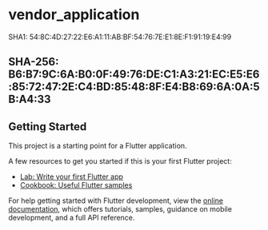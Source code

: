 # vendor_application

SHA1: 54:8C:4D:27:22:E6:A1:11:AB:BF:54:76:7E:E1:8E:F1:91:19:E4:99

SHA-256: B6:B7:9C:6A:B0:0F:49:76:DE:C1:A3:21:EC:E5:E6:85:72:47:2E:C4:BD:85:48:8F:E4:B8:69:6A:0A:5B:A4:33
----------

## Getting Started

This project is a starting point for a Flutter application.

A few resources to get you started if this is your first Flutter project:

- [Lab: Write your first Flutter app](https://docs.flutter.dev/get-started/codelab)
- [Cookbook: Useful Flutter samples](https://docs.flutter.dev/cookbook)

For help getting started with Flutter development, view the
[online documentation](https://docs.flutter.dev/), which offers tutorials,
samples, guidance on mobile development, and a full API reference.
